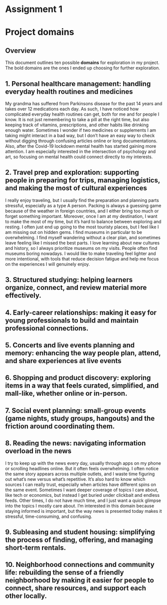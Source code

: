 # Assignment 1
# Project domains

## Overview
This document outlines ten possible **domains** for exploration in my project. The bold domains are the ones I ended up choosing for further exploration.

## **1. Personal healthcare management: handling everyday health routines and medicines**
My grandma has suffered from Parkinsons disease for the past 14 years and takes over 12 medications each day. As such, I have noticed how complicated everyday health routines can get, both for me and for people I know. It is not just remembering to take a pill at the right time, but also keeping track of vitamins, prescriptions, and other habits like drinking enough water. Sometimes I wonder if two medicines or supplements I am taking might interact in a bad way, but I don’t have an easy way to check without digging through confusing articles online or long documentations. Also, after the Covid-19 lockdown mental health has started gaining more attention. I am especially interested in the intersection of psychology and art, so focusing on mental health could connect directly to my interests.

## 2. **Travel prep and exploration: supporting people in preparing for trips, managing logistics, and making the most of cultural experiences**
I really enjoy traveling, but I usually find the preparation and planning parts stressful, especially as a type A person. Packing is always a guessing game because of the weather in foreign countries, and I either bring too much or forget something important. Moreover, once I am at my destination, I want to make the most of my time, but it’s hard to balance between exploring and resting. I often just end up going to the most touristy places, but I feel like I am missing out on hidden gems. I find museums in particular to be overwhelming. I find myself wandering without a clear plan, and sometimes leave feeling like I missed the best parts.  I love learning about new cultures and history, so I always prioritize museums on my visits. People often find museums boring nowadays. I would like to make traveling feel lighter and more intentional, with tools that reduce decision fatigue and help me focus on the experiences I will genuinely enjoy.

## 3. Structured studying: helping learners organize, connect, and review material more effectively.

## 4. Early-career relationships: making it easy for young professionals to build and maintain professional connections.

## 5. Concerts and live events planning and memory: enhancing the way people plan, attend, and share experiences at live events

## 6. Shopping and product discovery: exploring items in a way that feels curated, simplified, and mall-like, whether online or in-person.

## 7. Social event planning: small-group events (game nights, study groups, hangouts) and the friction around coordinating them.

## **8. Reading the news: navigating information overload in the news**
I try to keep up with the news every day, usually through apps on my phone or scrolling headlines online. But it often feels overwhelming. I often notice the same story appears across multiple outlets, and I waste time figuring out what’s new versus what’s repetitive. It’s also hard to know which sources I can really trust, especially when articles have different spins on the same event. Sometimes I want deeper coverage of topics I care about, like tech or economics, but instead I get buried under clickbait and endless feeds. Other times, I do not have much time, and I just want a quick glimpse into the topics I mostly care about. I’m interested in this domain because staying informed is important, but the way news is presented today makes it stressful, time-consuming, and confusing.

## 9. Subleasing and student housing: simplifying the process of finding, offering, and managing short-term rentals.

## 10. Neighborhood connections and community life: rebuilding the sense of a friendly neighborhood by making it easier for people to connect, share resources, and support each other locally.

